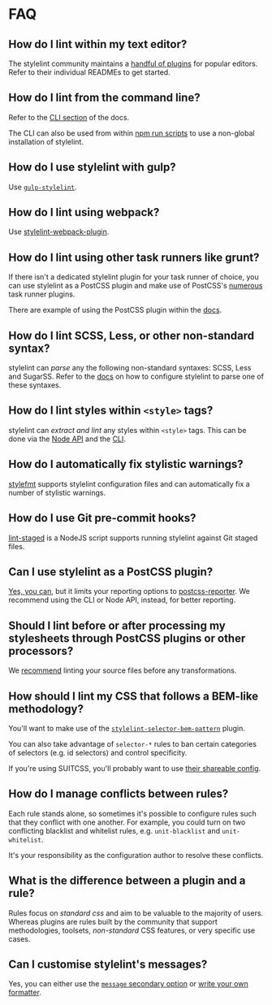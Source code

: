 # FAQ

## How do I lint within my text editor?

The stylelint community maintains a [handful of plugins](/docs/user-guide/complementary-tools.md#editor-plugins) for popular editors. Refer to their individual READMEs to get started.

## How do I lint from the command line?

Refer to the [CLI section](/docs/user-guide/cli.md) of the docs.

The CLI can also be used from within [npm run scripts](http://blog.keithcirkel.co.uk/how-to-use-npm-as-a-build-tool/) to use a non-global installation of stylelint.

## How do I use stylelint with gulp?

Use [`gulp-stylelint`](https://github.com/olegskl/gulp-stylelint).

## How do I lint using webpack?

Use [stylelint-webpack-plugin](https://github.com/vieron/stylelint-webpack-plugin).

## How do I lint using other task runners like grunt?

If there isn't a dedicated stylelint plugin for your task runner of choice, you can use stylelint as a PostCSS plugin and make use of PostCSS's [numerous](https://github.com/postcss/postcss#runners) task runner plugins.

There are example of using the PostCSS plugin within the [docs](/docs/user-guide/postcss-plugin.md).

## How do I lint SCSS, Less, or other non-standard syntax?

stylelint can *parse* any the following non-standard syntaxes: SCSS, Less and SugarSS. Refer to the [docs](/docs/user-guide/css-processors.md#parsing-non-standard-syntax) on how to configure stylelint to parse one of these syntaxes.

## How do I lint styles within `<style>` tags?

stylelint can *extract and lint* any styles within `<style>` tags. This can be done via the [Node API](/docs/user-guide/node-api.md#extractStyleTagsFromHtml) and the [CLI](/docs/user-guide/cli.md).

## How do I automatically fix stylistic warnings?

[stylefmt](https://github.com/morishitter/stylefmt) supports stylelint configuration files and can automatically fix a number of stylistic warnings.

## How do I use Git pre-commit hooks?

[lint-staged](https://github.com/okonet/lint-staged) is a NodeJS script supports running stylelint against Git staged files.

## Can I use stylelint as a PostCSS plugin?

[Yes, you can](/docs/user-guide/postcss-plugin.md), but it limits your reporting options to [postcss-reporter](https://github.com/postcss/postcss-reporter/). We recommend using the CLI or Node API, instead, for better reporting.

## Should I lint before or after processing my stylesheets through PostCSS plugins or other processors?

We [recommend](/docs/user-guide/css-processors.md) linting your source files before any transformations.

## How should I lint my CSS that follows a BEM-like methodology?

You'll want to make use of the [`stylelint-selector-bem-pattern`](https://github.com/davidtheclark/stylelint-selector-bem-pattern) plugin.

You can also take advantage of `selector-*` rules to ban certain categories of selectors (e.g. id selectors) and control specificity.

If you're using SUITCSS, you'll probably want to use [their shareable config](https://github.com/suitcss/stylelint-config-suitcss).

## How do I manage conflicts between rules?

Each rule stands alone, so sometimes it's possible to configure rules such that they conflict with one another. For example, you could turn on two conflicting blacklist and whitelist rules, e.g. `unit-blacklist` and `unit-whitelist`.

It's your responsibility as the configuration author to resolve these conflicts.

## What is the difference between a plugin and a rule?

Rules focus on *standard css* and aim to be valuable to the majority of users. Whereas plugins are rules built by the community that support methodologies, toolsets, *non-standard* CSS features, or very specific use cases.

## Can I customise stylelint's messages?

Yes, you can either use the [`message` secondary option](/docs/user-guide/configuration.md#custom-messages) or [write your own formatter](/docs/developer-guide/formatters.md).
